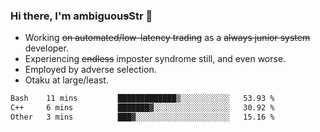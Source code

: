 ### Hi there, I'm ambiguou~~s~~Str 👋

<!--
**ambiguoustexture/ambiguoustexture** is a ✨ _special_ ✨ repository because its `README.md` (this file) appears on your GitHub profile.

Here are some ideas to get you started:
-->
- Working ~~on automated/low-latency trading~~ as a ~~always junior system~~ developer.
- Experiencing ~~endless~~ imposter syndrome still, and even worse.
- Employed by adverse selection.
- Otaku at large/least.

<!--START_SECTION:waka-->

```txt
Bash    11 mins         █████████████▒░░░░░░░░░░░   53.93 %
C++     6 mins          ███████▓░░░░░░░░░░░░░░░░░   30.92 %
Other   3 mins          ███▓░░░░░░░░░░░░░░░░░░░░░   15.16 %
```

<!--END_SECTION:waka-->
